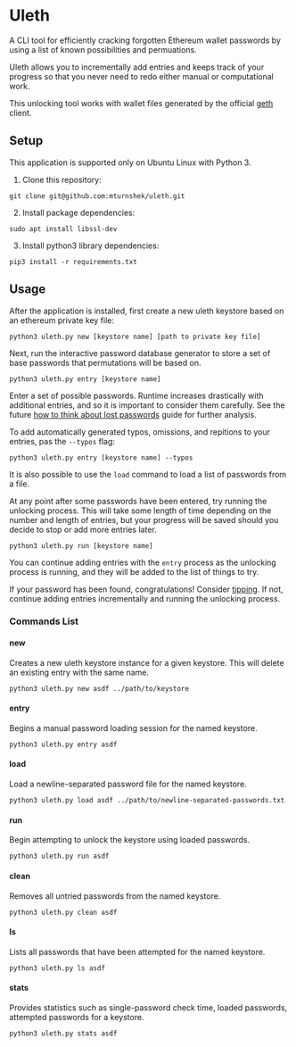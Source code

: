# Uleth 
A CLI tool for efficiently cracking forgotten Ethereum wallet passwords by using a list of known possibilities and permuations.

Uleth allows you to incrementally add entries and keeps track of your progress so that you never need to redo either manual or computational work.

This unlocking tool works with wallet files generated by the official [geth](https://geth.ethereum.org/) client.

## Setup
This application is supported only on Ubuntu Linux with Python 3.

1. Clone this repository:
```
git clone git@github.com:mturnshek/uleth.git
```

2. Install package dependencies:
```
sudo apt install libssl-dev
```

3. Install python3 library dependencies:
```
pip3 install -r requirements.txt
```

## Usage

After the application is installed, first create a new uleth keystore based on an ethereum private key file:
```
python3 uleth.py new [keystore name] [path to private key file]
```

Next, run the interactive password database generator to store a set of base passwords that permutations will be based on.
```
python3 uleth.py entry [keystore name]
```
Enter a set of possible passwords. Runtime increases drastically with additional entries, and so it is important to consider them carefully. See the future [how to think about lost passwords]() guide for further analysis.

To add automatically generated typos, omissions, and repitions to your entries, pas the `--typos` flag:
```
python3 uleth.py entry [keystore name] --typos
```
It is also possible to use the `load` command to load a list of passwords from a file.

At any point after some passwords have been entered, try running the unlocking process. This will take some length of time depending on the number and length of entries, but your progress will be saved should you decide to stop or add more entries later.
```
python3 uleth.py run [keystore name]
```

You can continue adding entries with the `entry` process as the unlocking process is running, and they will be added to the list of things to try.

If your password has been found, congratulations! Consider [tipping](). If not, continue adding entries incrementally and running the unlocking process.


### Commands List

#### new

Creates a new uleth keystore instance for a given keystore. This will delete an existing entry with the same name.

`python3 uleth.py new asdf ../path/to/keystore`

#### entry

Begins a manual password loading session for the named keystore.

`python3 uleth.py entry asdf`

#### load

Load a newline-separated password file for the named keystore.

`python3 uleth.py load asdf ../path/to/newline-separated-passwords.txt`

#### run

Begin attempting to unlock the keystore using loaded passwords.

`python3 uleth.py run asdf`

#### clean

Removes all untried passwords from the named keystore.

`python3 uleth.py clean asdf`

#### ls

Lists all passwords that have been attempted for the named keystore.

`python3 uleth.py ls asdf`

#### stats

Provides statistics such as single-password check time, loaded passwords, attempted passwords for a keystore.

`python3 uleth.py stats asdf`
